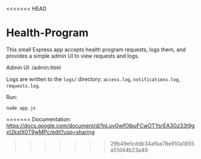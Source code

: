 <<<<<<< HEAD
# Health-Program

This small Express app accepts health program requests, logs them, and provides a simple admin UI to view requests and logs.

Admin UI: /admin.html

Logs are written to the `logs/` directory: `access.log`, `notifications.log`, `requests.log`.

Run:

```
node app.js
```
=======
Documentation: https://docs.google.com/document/d/1nLuyGwfOlbuFCwOTYsrEA3Gz33t9gxt2ksIX0T9wMPc/edit?usp=sharing
>>>>>>> 29b49e1cddb34afba78e910a1855a51d44b23a49
